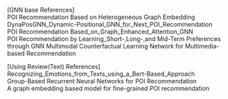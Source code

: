 [GNN base References]  
POI Recommendation Based on Heterogeneous Graph Embedding  
DynaPosGNN_Dynamic-Positional_GNN_for_Next_POI_Recommendation  
POI Recommendation Based_on_Graph_Enhanced_Attention_GNN  
POI Recommendation by Learning_Short-,Long-,and Mid-Term Preferences through GNN 
Multimodal Counterfactual Learning Network for Multimedia-based Recommendation

[Using Review(Text) References]  
Recognizing_Emotions_from_Texts_using_a_Bert-Based_Approach  
Group-Based Recurrent Neural Networks for POI Recommendation  
A graph embedding based model for fine-grained POI recommendation  
